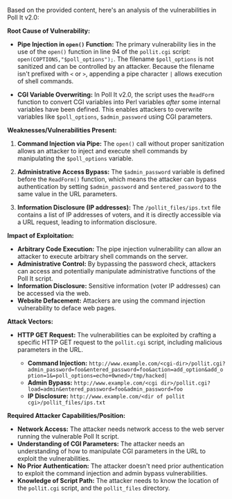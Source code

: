 Based on the provided content, here's an analysis of the vulnerabilities in Poll It v2.0:

**Root Cause of Vulnerability:**

*   **Pipe Injection in `open()` Function:** The primary vulnerability lies in the use of the `open()` function in line 94 of the `pollit.cgi` script: `open(COPTIONS,"$poll_options");`. The filename `$poll_options` is not sanitized and can be controlled by an attacker. Because the filename isn't prefixed with `<` or `>`, appending a pipe character `|` allows execution of shell commands.

*   **CGI Variable Overwriting:** In Poll It v2.0, the script uses the `ReadForm` function to convert CGI variables into Perl variables *after* some internal variables have been defined. This enables attackers to overwrite variables like `$poll_options`, `$admin_password` using CGI parameters.

**Weaknesses/Vulnerabilities Present:**

1.  **Command Injection via Pipe:** The `open()` call without proper sanitization allows an attacker to inject and execute shell commands by manipulating the `$poll_options` variable.

2.  **Administrative Access Bypass:** The `$admin_password` variable is defined before the `ReadForm()` function, which means the attacker can bypass authentication by setting `$admin_password` and `$entered_password` to the same value in the URL parameters.

3.  **Information Disclosure (IP addresses):** The `/pollit_files/ips.txt` file contains a list of IP addresses of voters, and it is directly accessible via a URL request, leading to information disclosure.

**Impact of Exploitation:**

*   **Arbitrary Code Execution:** The pipe injection vulnerability can allow an attacker to execute arbitrary shell commands on the server.
*   **Administrative Control:** By bypassing the password check, attackers can access and potentially manipulate administrative functions of the Poll It script.
*   **Information Disclosure:** Sensitive information (voter IP addresses) can be accessed via the web.
*   **Website Defacement:** Attackers are using the command injection vulnerability to deface web pages.

**Attack Vectors:**

*   **HTTP GET Request:** The vulnerabilities can be exploited by crafting a specific HTTP GET request to the `pollit.cgi` script, including malicious parameters in the URL.

    *   **Command Injection:**  `http://www.example.com/<cgi-dir>/pollit.cgi?admin_password=foo&entered_password=foo&action=add_option&add_option=1&=poll_options=echo+0wned>/tmp/hacked|`
    *   **Admin Bypass:** `http://www.example.com/<cgi dir>/pollit.cgi?load=admin&entered_password=foo&admin_password=foo`
    *   **IP Disclosure:** `http://www.example.com/<dir of pollit cgi>/pollit_files/ips.txt`

**Required Attacker Capabilities/Position:**

*   **Network Access:** The attacker needs network access to the web server running the vulnerable Poll It script.
*   **Understanding of CGI Parameters:** The attacker needs an understanding of how to manipulate CGI parameters in the URL to exploit the vulnerabilities.
*   **No Prior Authentication:** The attacker doesn't need prior authentication to exploit the command injection and admin bypass vulnerabilities.
*   **Knowledge of Script Path:** The attacker needs to know the location of the `pollit.cgi` script, and the `pollit_files` directory.